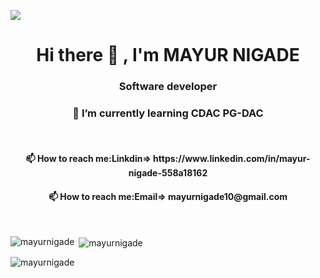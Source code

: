 ![](https://komarev.com/ghpvc/?username=mayurnigade)
<h1 align="center"> Hi there 👋 , I'm MAYUR NIGADE</h1>
<h3 align="center">Software developer</h3>
<h3 align="center">🌱 I’m currently learning CDAC PG-DAC</h3><br>
 <h4 align="center">📫 How to reach me:Linkdin=> https://www.linkedin.com/in/mayur-nigade-558a18162</h4>
 <h4 align="center">📫 How to reach me:Email=> mayurnigade10@gmail.com </h4><br>
 <p><img align="left" src="https://github-readme-stats.vercel.app/api/top-langs?username=mayurnigade&show_icons=true&locale=en&layout=compact" alt="mayurnigade" /></p>

<p>&nbsp;<img align="center" src="https://github-readme-stats.vercel.app/api?username=mayurnigade&show_icons=true&locale=en" alt="mayurnigade" /></p>

<p><img align="center" src="https://github-readme-streak-stats.herokuapp.com/?user=mayurnigade&" alt="mayurnigade" /></p>
<!--
**mayurnigade/mayurnigade** is a ✨ _special_ ✨ repository because its `README.md` (this file) appears on your GitHub profile.

Here are some ideas to get you started:

- 🔭 I’m currently working on ...
- 🌱 I’m currently learning ...
- 👯 I’m looking to collaborate on ...
- 🤔 I’m looking for help with ...
- 💬 Ask me about ...
- 📫 How to reach me: ...
- 😄 Pronouns: ...
- ⚡ Fun fact: ...
-->
